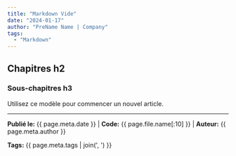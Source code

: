 ```yaml
---
title: "Markdown Vide"
date: "2024-01-17"
author: "PreName Name | Company"
tags:
  - "Markdown"
---
```


## Chapitres h2
### Sous-chapitres h3

Utilisez ce modèle pour commencer un nouvel article.

---
**Publié le:** {{ page.meta.date }} | **Code:** {{ page.file.name[:10] }}  | **Auteur:** {{ page.meta.author }}

**Tags:** {{ page.meta.tags | join(', ') }} 